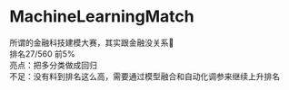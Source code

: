 # MachineLearningMatch
所谓的金融科技建模大赛，其实跟金融没关系🤣 </br>
排名27/560 前5% </br>
亮点：把多分类做成回归 </br>
不足：没有料到排名这么高，需要通过模型融合和自动化调参来继续上升排名 </br>
